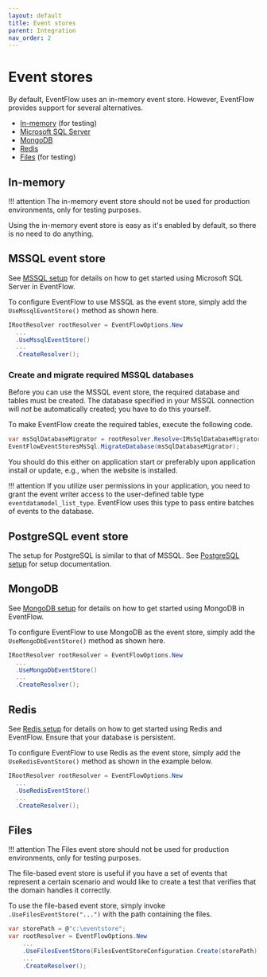 ```yaml
---
layout: default
title: Event stores
parent: Integration
nav_order: 2
---
```


# Event stores

By default, EventFlow uses an in-memory event store. However, EventFlow provides support for several alternatives.

- [In-memory](#in-memory) (for testing)
- [Microsoft SQL Server](#mssql-event-store)
- [MongoDB](#mongo-db)
- [Redis](#redis)
- [Files](#files) (for testing)

## In-memory

!!! attention
    The in-memory event store should not be used for production environments, only for testing purposes.

Using the in-memory event store is easy as it's enabled by default, so there is no need to do anything.

## MSSQL event store

See [MSSQL setup](mssql.md) for details on how to get started using Microsoft SQL Server in EventFlow.

To configure EventFlow to use MSSQL as the event store, simply add the `UseMssqlEventStore()` method as shown here.

```csharp
IRootResolver rootResolver = EventFlowOptions.New
  ...
  .UseMssqlEventStore()
  ...
  .CreateResolver();
```

### Create and migrate required MSSQL databases

Before you can use the MSSQL event store, the required database and tables must be created. The database specified in your MSSQL connection will *not* be automatically created; you have to do this yourself.

To make EventFlow create the required tables, execute the following code.

```csharp
var msSqlDatabaseMigrator = rootResolver.Resolve<IMsSqlDatabaseMigrator>();
EventFlowEventStoresMsSql.MigrateDatabase(msSqlDatabaseMigrator);
```

You should do this either on application start or preferably upon application install or update, e.g., when the website is installed.

!!! attention
    If you utilize user permissions in your application, you need to grant the event writer access to the user-defined table type `eventdatamodel_list_type`. EventFlow uses this type to pass entire batches of events to the database.

## PostgreSQL event store

The setup for PostgreSQL is similar to that of MSSQL. See [PostgreSQL setup](postgresql.md) for setup documentation.

## MongoDB

See [MongoDB setup](mongodb.md) for details on how to get started using MongoDB in EventFlow.

To configure EventFlow to use MongoDB as the event store, simply add the `UseMongoDbEventStore()` method as shown here.

```csharp
IRootResolver rootResolver = EventFlowOptions.New
  ...
  .UseMongoDbEventStore()
  ...
  .CreateResolver();
```

## Redis

See [Redis setup](redis.md) for details on how to get started using Redis and EventFlow. Ensure that your database is persistent.

To configure EventFlow to use Redis as the event store, simply add the `UseRedisEventStore()` method as shown in the example below.

```csharp
IRootResolver rootResolver = EventFlowOptions.New
  ...
  .UseRedisEventStore()
  ...
  .CreateResolver();
```

## Files

!!! attention
    The Files event store should not be used for production environments, only for testing purposes.

The file-based event store is useful if you have a set of events that represent a certain scenario and would like to create a test that verifies that the domain handles it correctly.

To use the file-based event store, simply invoke `.UseFilesEventStore("...")` with the path containing the files.

```csharp
var storePath = @"c:\eventstore";
var rootResolver = EventFlowOptions.New
    ...
    .UseFilesEventStore(FilesEventStoreConfiguration.Create(storePath))
    ...
    .CreateResolver();
```
